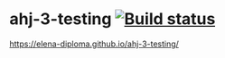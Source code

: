 # ahj-3-testing [![Build status](https://ci.appveyor.com/api/projects/status/swn73p3xg8vm5ur0?svg=true)](https://ci.appveyor.com/project/Elena-diploma/ahj-3-testing)
https://elena-diploma.github.io/ahj-3-testing/
